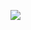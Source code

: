 ![](https://raw.githubusercontent.com/xieguigang/Microsoft.VisualBasic.Parallel/master/ComputingServices/psb.png)
